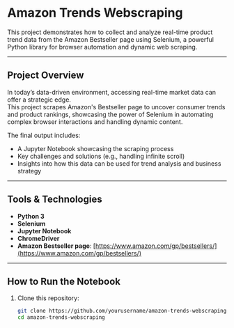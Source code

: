 # Amazon Trends Webscraping
This project demonstrates how to collect and analyze real-time product trend data from the Amazon Bestseller page using Selenium, a powerful Python library for browser automation and dynamic web scraping.

---

## Project Overview

In today’s data-driven environment, accessing real-time market data can offer a strategic edge.  
This project scrapes Amazon's Bestseller page to uncover consumer trends and product rankings, showcasing the power of Selenium in automating complex browser interactions and handling dynamic content.

The final output includes:
- A Jupyter Notebook showcasing the scraping process
- Key challenges and solutions (e.g., handling infinite scroll)
- Insights into how this data can be used for trend analysis and business strategy

---

## Tools & Technologies

- **Python 3**
- **Selenium**
- **Jupyter Notebook**
- **ChromeDriver**
- **Amazon Bestseller page**: [https://www.amazon.com/gp/bestsellers/](https://www.amazon.com/gp/bestsellers/)

---

## How to Run the Notebook

1. Clone this repository:
   ```bash
   git clone https://github.com/yourusername/amazon-trends-webscraping.git
   cd amazon-trends-webscraping
